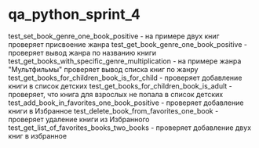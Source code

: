 # qa_python_sprint_4
test_set_book_genre_one_book_positive - на примере двух книг проверяет присвоение жанра
test_get_book_genre_one_book_positive - проверяет вывод жанра по названию книги
test_get_books_with_specific_genre_multiplication - на примере жанра "Мультфильмы" проверяет вывод списка книг по жанру
test_get_books_for_children_book_is_for_child - проверяет добавление книги в список детских
test_get_books_for_children_book_is_adult - проверяет, что книга для взрослых не попала в список детских
test_add_book_in_favorites_one_book_positive - проверяет добавление книги в Избранное
test_delete_book_from_favorites_one_book - проверяет удаление книги из Избранного
test_get_list_of_favorites_books_two_books - проверяет добавление двух книг в избранное

